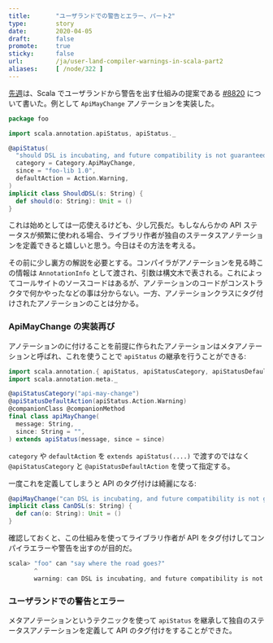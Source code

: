 ```yaml
---
title:       "ユーザランドでの警告とエラー、パート2"
type:        story
date:        2020-04-05
draft:       false
promote:     true
sticky:      false
url:         /ja/user-land-compiler-warnings-in-scala-part2
aliases:     [ /node/322 ]
---
```


  [8820]: https://github.com/scala/scala/pull/8820
  [ApiMayChange]: https://doc.akka.io/docs/akka/current/common/may-change.html

[先週](http://eed3si9n.com/ja/user-land-compiler-warnings-in-scala)は、Scala でユーザランドから警告を出す仕組みの提案である [#8820][8820] について書いた。例として `ApiMayChange` アノテーションを実装した。

```scala
package foo

import scala.annotation.apiStatus, apiStatus._

@apiStatus(
  "should DSL is incubating, and future compatibility is not guaranteed",
  category = Category.ApiMayChange,
  since = "foo-lib 1.0",
  defaultAction = Action.Warning,
)
implicit class ShouldDSL(s: String) {
  def should(o: String): Unit = ()
}
```

これは始めとしては一応使えるけども、少し冗長だ。もしなんらかの API ステータスが頻繁に使われる場合、ライブラリ作者が独自のステータスアノテーションを定義できると嬉しいと思う。今日はその方法を考える。

その前に少し裏方の解説を必要とする。コンパイラがアノテーションを見る時この情報は `AnnotationInfo` として渡され、引数は構文木で表される。これによってコールサイトのソースコードはあるが、アノテーションのコードがコンストラクタで何かやったなどの事は分からない。一方、アノテーションクラスにタグ付けされたアノテーションのことは分かる。

### ApiMayChange の実装再び

アノテーションのに付けることを前提に作られたアノテーションはメタアノテーションと呼ばれ、これを使うことで `apiStatus` の継承を行うことができる:

```scala
import scala.annotation.{ apiStatus, apiStatusCategory, apiStatusDefaultAction }
import scala.annotation.meta._

@apiStatusCategory("api-may-change")
@apiStatusDefaultAction(apiStatus.Action.Warning)
@companionClass @companionMethod
final class apiMayChange(
  message: String,
  since: String = "",
) extends apiStatus(message, since = since)
```

`category` や `defaultAction` を `extends apiStatus(....)` で渡すのではなく `@apiStatusCategory` と `@apiStatusDefaultAction` を使って指定する。

一度これを定義してしまうと API のタグ付けは綺麗になる:

```scala
@apiMayChange("can DSL is incubating, and future compatibility is not guaranteed")
implicit class CanDSL(s: String) {
  def can(o: String): Unit = ()
}
```

確認しておくと、この仕組みを使ってライブラリ作者が API をタグ付けしてコンパイラエラーや警告を出すのが目的だ。

```scala
scala> "foo" can "say where the road goes?"
       ^
       warning: can DSL is incubating, and future compatibility is not guaranteed
```

### ユーザランドでの警告とエラー

メタアノテーションというテクニックを使って `apiStatus` を継承して独自のステータスアノテーションを定義して API のタグ付けをすることができた。
